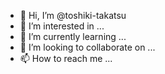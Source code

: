- 👋 Hi, I’m @toshiki-takatsu
- 👀 I’m interested in ...
- 🌱 I’m currently learning ...
- 💞️ I’m looking to collaborate on ...
- 📫 How to reach me ...

<!---
toshiki-takatsu/toshiki-takatsu is a ✨ special ✨ repository because its `README.md` (this file) appears on your GitHub profile.
You can click the Preview link to take a look at your changes.
--->

